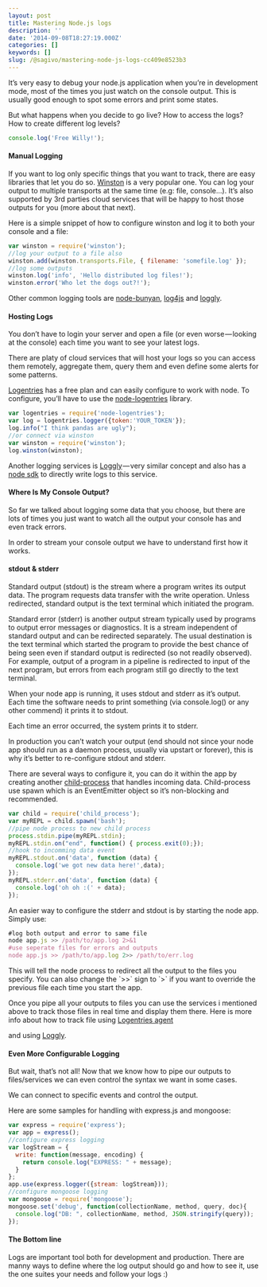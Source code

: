 ```yaml
---
layout: post
title: Mastering Node.js logs
description: ''
date: '2014-09-08T18:27:19.000Z'
categories: []
keywords: []
slug: /@sagivo/mastering-node-js-logs-cc409e8523b3
---
```


It’s very easy to debug your node.js application when you’re in development mode, most of the times you just watch on the console output. This is usually good enough to spot some errors and print some states.

But what happens when you decide to go live? How to access the logs? How to create different log levels?

```javascript
console.log('Free Willy!');
```

#### Manual Logging

If you want to log only specific things that you want to track, there are easy libraries that let you do so. [Winston](https://github.com/flatiron/winston) is a very popular one. You can log your output to multiple transports at the same time (e.g: file, console…). It’s also supported by 3rd parties cloud services that will be happy to host those outputs for you (more about that next).

Here is a simple snippet of how to configure winston and log it to both your console and a file:

```javascript
var winston = require('winston');
//log your output to a file also
winston.add(winston.transports.File, { filename: 'somefile.log' });
//log some outputs
winston.log('info', 'Hello distributed log files!');
winston.error('Who let the dogs out?!');
```

Other common logging tools are [node-bunyan](https://github.com/trentm/node-bunyan), [log4js](https://github.com/nomiddlename/log4js-node) and [loggly](https://github.com/nodejitsu/node-loggly).

#### Hosting Logs

You don’t have to login your server and open a file (or even worse — looking at the console) each time you want to see your latest logs.

There are platy of cloud services that will host your logs so you can access them remotely, aggregate them, query them and even define some alerts for some patterns.

[Logentries](https://logentries.com/) has a free plan and can easily configure to work with node. To configure, you’ll have to use the [node-logentries](https://github.com/rjrodger/node-logentries) library.

```javascript
var logentries = require('node-logentries');
var log = logentries.logger({token:'YOUR_TOKEN'});
log.info("I think pandas are ugly");
//or connect via winston
var winston = require('winston');
log.winston(winston);
```

Another logging services is [Loggly](https://www.loggly.com/) — very similar concept and also has a [node sdk](https://github.com/nodejitsu/node-loggly) to directly write logs to this service.

#### Where Is My Console Output?

So far we talked about logging some data that you choose, but there are lots of times you just want to watch all the output your console has and even track errors.

In order to stream your console output we have to understand first how it works.

#### stdout & stderr

Standard output (stdout) is the stream where a program writes its output data. The program requests data transfer with the write operation. Unless redirected, standard output is the text terminal which initiated the program.

Standard error (stderr) is another output stream typically used by programs to output error messages or diagnostics. It is a stream independent of standard output and can be redirected separately. The usual destination is the text terminal which started the program to provide the best chance of being seen even if standard output is redirected (so not readily observed). For example, output of a program in a pipeline is redirected to input of the next program, but errors from each program still go directly to the text terminal.

When your node app is running, it uses stdout and stderr as it’s output. Each time the software needs to print something (via console.log() or any other commend) it prints it to stdout.

Each time an error occurred, the system prints it to stderr.

In production you can’t watch your output (end should not since your node app should run as a daemon process, usually via upstart or forever), this is why it’s better to re-configure stdout and stderr.

There are several ways to configure it, you can do it within the app by creating another [child-process](http://nodejs.org/api/child_process.html) that handles incoming data. Child-process use spawn which is an EventEmitter object so it’s non-blocking and recommended.

```js
var child = require('child_process');
var myREPL = child.spawn('bash');
//pipe node process to new child process
process.stdin.pipe(myREPL.stdin);
myREPL.stdin.on("end", function() { process.exit(0);});
//hook to incomming data event
myREPL.stdout.on('data', function (data) {
  console.log('we got new data here!',data);
});
myREPL.stderr.on('data', function (data) {
  console.log('oh oh :(' + data);
});
```

An easier way to configure the stderr and stdout is by starting the node app. Simply use:

```js
#log both output and error to same file
node app.js >> /path/to/app.log 2>&1
#use seperate files for errors and outputs
node app.js >> /path/to/app.log 2>> /path/to/err.log
```

This will tell the node process to redirect all the output to the files you specify. You can also change the \`>>\` sign to \`>\` if you want to override the previous file each time you start the app.

Once you pipe all your outputs to files you can use the services i mentioned above to track those files in real time and display them there. Here is more info about how to track file using [Logentries agent](https://logentries.com/doc/agent/)

and using [Loggly](https://community.loggly.com/customer/portal/articles/1225986-rsyslog-configuration?b_id=50#).

#### Even More Configurable Logging

But wait, that’s not all! Now that we know how to pipe our outputs to files/services we can even control the syntax we want in some cases.

We can connect to specific events and control the output.

Here are some samples for handling with express.js and mongoose:

```js
var express = require('express');
var app = express();
//configure express logging
var logStream = {
  write: function(message, encoding) {
    return console.log("EXPRESS: " + message);
  }
};
app.use(express.logger({stream: logStream}));
//configure mongoose logging 
var mongoose = require('mongoose');
mongoose.set('debug', function(collectionName, method, query, doc){
  console.log("DB: ", collectionName, method, JSON.stringify(query));
});
```

#### The Bottom line

Logs are important tool both for development and production. There are manny ways to define where the log output should go and how to see it, use the one suites your needs and follow your logs :)